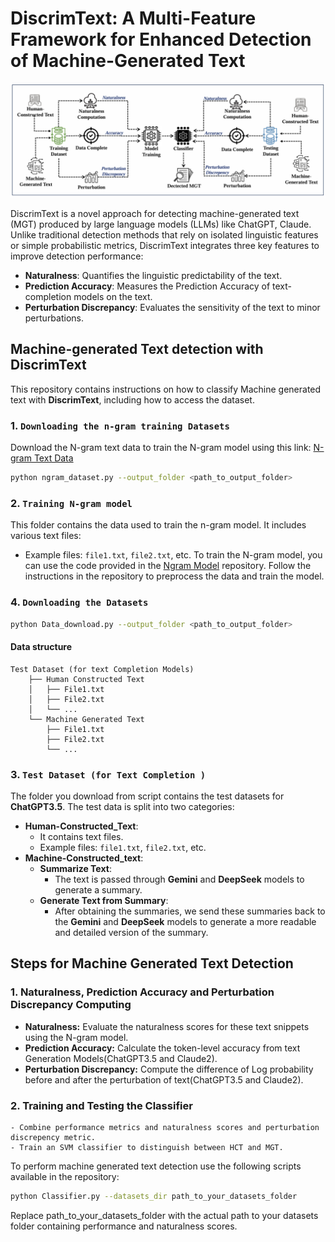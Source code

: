 # DiscrimText: A Multi-Feature Framework for Enhanced Detection of Machine-Generated Text

![Framework_overview](DiscrimText_Overview.PNG)


DiscrimText is a novel approach for detecting machine-generated text (MGT) produced by large language models (LLMs) like ChatGPT, Claude. Unlike traditional detection methods that rely on isolated linguistic features or simple probabilistic metrics, DiscrimText integrates three key features to improve detection performance:

- **Naturalness**: Quantifies the linguistic predictability of the text.
- **Prediction Accuracy**: Measures the Prediction Accuracy of text-completion models on the text.
- **Perturbation Discrepancy**: Evaluates the sensitivity of the text to minor perturbations.

## Machine-generated Text detection with DiscrimText

This repository contains instructions on how to classify Machine generated text with **DiscrimText**, including how to access the dataset.
  
### 1. `Downloading the n-gram training Datasets`
Download the N-gram text data to train the N-gram model using this link: [N-gram Text Data](https://drive.google.com/file/d/14HJJzGIT5aQDSpQ6l96k1iYUdDZIEe5R/view?usp=sharing)
```bash
python ngram_dataset.py --output_folder <path_to_output_folder>
```

### 2. `Training N-gram model`
This folder contains the data used to train the n-gram model. It includes various text files:

- Example files: `file1.txt`, `file2.txt`, etc.
To train the N-gram model, you can use the code provided in the [Ngram Model](https://github.com/DiscrimText/MGT_Detection/tree/main/Source_code/n-gram_chachelm) repository. Follow the instructions in the repository to preprocess the data and train the model.

### 4. `Downloading the Datasets`

```bash
python Data_download.py --output_folder <path_to_output_folder>
```
#### Data structure
```plaintext
Test Dataset (for text Completion Models)
    ├── Human Constructed Text
    │   ├── File1.txt
    │   ├── File2.txt
    │   └── ...
    └── Machine Generated Text
        ├── File1.txt
        ├── File2.txt
        └── ...
```

### 3. `Test Dataset (for Text Completion )`

The folder you download from script contains the test datasets for **ChatGPT3.5**. The test data is split into two categories:

- **Human-Constructed_Text**:
    - It contains text files.
    - Example files: `file1.txt`, `file2.txt`, etc.
- **Machine-Constructed_text**:
    - **Summarize Text**:
      - The text is passed through **Gemini** and **DeepSeek** models to generate a summary.
    - **Generate Text from Summary**:
      - After obtaining the summaries, we send these summaries back to the **Gemini** and **DeepSeek** models to generate a more readable and detailed version of the summary.

## Steps for Machine Generated Text Detection

### 1. **Naturalness, Prediction Accuracy and Perturbation Discrepancy Computing**
   - **Naturalness:** Evaluate the naturalness scores for these text snippets using the N-gram model.
   - **Prediction Accuracy:** Calculate the token-level accuracy from text Generation Models(ChatGPT3.5 and Claude2).
   - **Perturbation Discrepancy:** Compute the difference of Log probability before and after the perturbation of text(ChatGPT3.5 and Claude2).

### 2. **Training and Testing the Classifier**
    - Combine performance metrics and naturalness scores and perturbation discrepency metric.
    - Train an SVM classifier to distinguish between HCT and MGT.
To perform machine generated text detection use the following scripts available in the repository:

   ```bash
   python Classifier.py --datasets_dir path_to_your_datasets_folder
   ```
Replace path_to_your_datasets_folder with the actual path to your datasets folder containing performance and naturalness scores.


